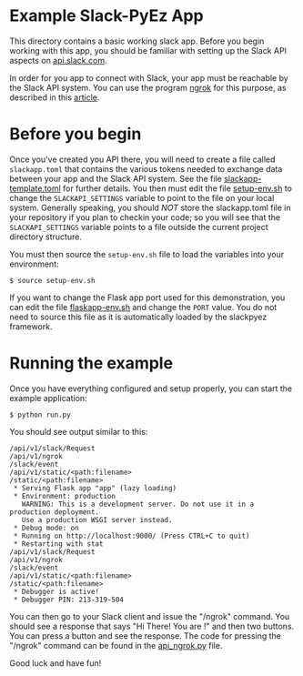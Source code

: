 # Example Slack-PyEz App

This directory contains a basic working slack app.  Before you begin working
with this app, you should be familiar with setting up the Slack API aspects on
[api.slack.com](https://api.slack.com).  

In order for you app to connect with Slack, your app must be reachable by the
Slack API system.  You can use the program [ngrok](https://ngrok.com/) for this purpose,
as described in this [article](https://api.slack.com/tutorials/tunneling-with-ngrok).

# Before you begin

Once you've created you API there, you will need to create a file called
`slackapp.toml` that contains the various tokens needed to exchange data
between your app and the Slack API system.  See the file
[slackapp-template.toml](slackapp-template.toml) for further details.  You then
must edit the file [setup-env.sh](setup-env.sh) to change the
`SLACKAPI_SETTINGS` variable to point to the file on your local system. 
Generally speaking, you should *NOT* store the slackapp.toml file in your
repository if you plan to checkin your code; so you will see that the
`SLACKAPI_SETTINGS` variable points to a file outside the current project
directory structure.

You must then source the `setup-env.sh` file to load the variables into your
environment:

```shell script
$ source setup-env.sh
```

If you want to change the Flask app port used for this demonstration, you can
edit the file [flaskapp-env.sh](flaskapp-env.sh) and change the `PORT` value. 
You do not need to source this file as it is automatically loaded by the
slackpyez framework.

# Running the example

Once you have everything configured and setup properly, you can start the example 
application:

```shell script
$ python run.py
```

You should see output similar to this:

```shell script
/api/v1/slack/Request
/api/v1/ngrok
/slack/event
/api/v1/static/<path:filename>
/static/<path:filename>
 * Serving Flask app "app" (lazy loading)
 * Environment: production
   WARNING: This is a development server. Do not use it in a production deployment.
   Use a production WSGI server instead.
 * Debug mode: on
 * Running on http://localhost:9000/ (Press CTRL+C to quit)
 * Restarting with stat
/api/v1/slack/Request
/api/v1/ngrok
/slack/event
/api/v1/static/<path:filename>
/static/<path:filename>
 * Debugger is active!
 * Debugger PIN: 213-319-504
```

You can then go to your Slack client and issue the "/ngrok" command.  You
should see a response that says "Hi There!  You are <your-user name>!" and then
two buttons.  You can press a button and see the response.  The code for pressing the "/ngrok"
command can be found in the [api_ngrok.py](api/slash_apptest/api_slash_apptest.py) file.

Good luck and have fun!
